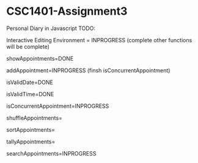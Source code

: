 # CSC1401-Assignment3
Personal Diary in Javascript
TODO:

Interactive Editing Environment = INPROGRESS (complete other functions will be complete)

showAppointments=DONE

addAppointment=INPROGRESS (finsh isConcurrentAppointment)

isValidDate=DONE

isValidTime=DONE

isConcurrentAppointment=INPROGRESS

shuffleAppointments=

sortAppointments=

tallyAppointments=

searchAppointments=INPROGRESS
